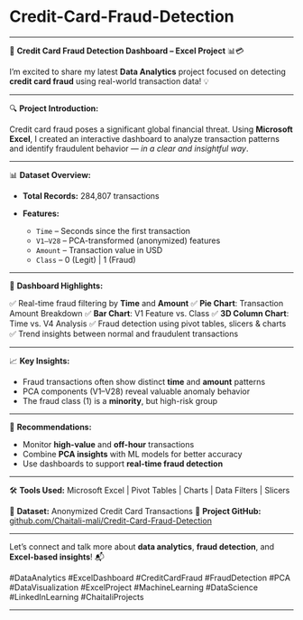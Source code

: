 # Credit-Card-Fraud-Detection
---

🚨 **Credit Card Fraud Detection Dashboard – Excel Project** 📊💳

I’m excited to share my latest **Data Analytics** project focused on detecting **credit card fraud** using real-world transaction data! 💡

---

🔍 **Project Introduction:**

Credit card fraud poses a significant global financial threat. Using **Microsoft Excel**, I created an interactive dashboard to analyze transaction patterns and identify fraudulent behavior — *in a clear and insightful way*.

---

📊 **Dataset Overview:**

* **Total Records:** 284,807 transactions
* **Features:**

  * `Time` – Seconds since the first transaction
  * `V1–V28` – PCA-transformed (anonymized) features
  * `Amount` – Transaction value in USD
  * `Class` – 0 (Legit) | 1 (Fraud)

---

📌 **Dashboard Highlights:**

✅ Real-time fraud filtering by **Time** and **Amount**
✅ **Pie Chart**: Transaction Amount Breakdown
✅ **Bar Chart**: V1 Feature vs. Class
✅ **3D Column Chart**: Time vs. V4 Analysis
✅ Fraud detection using pivot tables, slicers & charts
✅ Trend insights between normal and fraudulent transactions

---

📈 **Key Insights:**

* Fraud transactions often show distinct **time** and **amount** patterns
* PCA components (V1–V28) reveal valuable anomaly behavior
* The fraud class (1) is a **minority**, but high-risk group

---

🧠 **Recommendations:**

* Monitor **high-value** and **off-hour** transactions
* Combine **PCA insights** with ML models for better accuracy
* Use dashboards to support **real-time fraud detection**

---

🛠️ **Tools Used:**
Microsoft Excel | Pivot Tables | Charts | Data Filters | Slicers

📁 **Dataset:** Anonymized Credit Card Transactions
🔗 **Project GitHub:** [github.com/Chaitali-mali/Credit-Card-Fraud-Detection](https://github.com/Chaitali-mali/Credit-Card-Fraud-Detection)

---

Let’s connect and talk more about **data analytics**, **fraud detection**, and **Excel-based insights**! 📬

\#DataAnalytics #ExcelDashboard #CreditCardFraud #FraudDetection #PCA #DataVisualization #ExcelProject #MachineLearning #DataScience #LinkedInLearning #ChaitaliProjects

---

